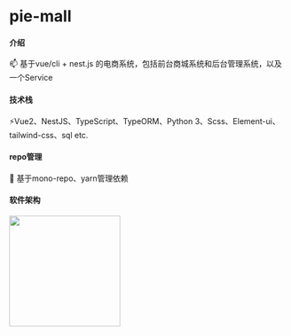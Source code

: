 # pie-mall

#### 介绍
📫 基于vue/cli + nest.js 的电商系统，包括前台商城系统和后台管理系统，以及一个Service

#### 技术栈
⚡️Vue2、NestJS、TypeScript、TypeORM、Python 3、Scss、Element-ui、tailwind-css、sql etc.

#### repo管理
🦾 基于mono-repo、yarn管理依赖

#### 软件架构
<img align="center" src="https://user-images.githubusercontent.com/73060999/170503332-dc4192c2-9555-4337-9ab5-e335bb4ecca3.png" style="height:200px;width:200px"/>
